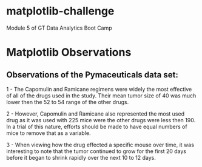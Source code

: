 # matplotlib-challenge
Module 5 of GT Data Analytics Boot Camp

# Matplotlib Observations
## Observations of the Pymaceuticals data set:

1 - The Capomulin and Ramicane regimens were widely the most effective of all of the drugs used in the study.  Their mean tumor size of 40 was much lower then the 52 to 54 range of the other drugs.

2 - However, Capomulin and Ramicane also represented the most used drug as it was used with 225 mice were the other drugs were less then 190.  In a trial of this nature, efforts should be made to have equal numbers of mice to remove that as a variable.

3 - When viewing how the drug effected a specific mouse over time, it was interesting to note that the tumor continued to grow for the first 20 days before it began to shrink rapidly over the next 10 to 12 days.
